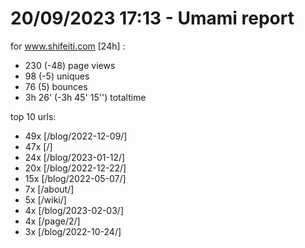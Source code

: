 # 20/09/2023 17:13 - Umami report
for www.shifeiti.com [24h] :

 - 230 (-48) page views
 - 98 (-5) uniques
 - 76 (5) bounces
 - 3h 26'  (-3h 45' 15'') totaltime


top 10 urls:
 - 49x [/blog/2022-12-09/]
 - 47x [/]
 - 24x [/blog/2023-01-12/]
 - 20x [/blog/2022-12-22/]
 - 15x [/blog/2022-05-07/]
 - 7x [/about/]
 - 5x [/wiki/]
 - 4x [/blog/2023-02-03/]
 - 4x [/page/2/]
 - 3x [/blog/2022-10-24/]


